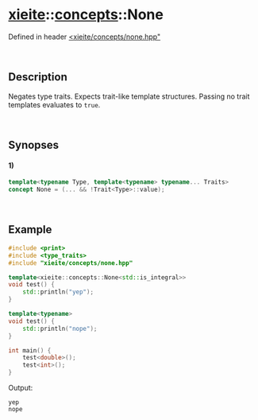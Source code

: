 # [xieite](../../xieite.md)\:\:[concepts](../../concepts.md)\:\:None
Defined in header [<xieite/concepts/none.hpp"](../../../include/xieite/concepts/none.hpp)

&nbsp;

## Description
Negates type traits. Expects trait-like template structures. Passing no trait templates evaluates to `true`.

&nbsp;

## Synopses
#### 1)
```cpp
template<typename Type, template<typename> typename... Traits>
concept None = (... && !Trait<Type>::value);
```

&nbsp;

## Example
```cpp
#include <print>
#include <type_traits>
#include "xieite/concepts/none.hpp"

template<xieite::concepts::None<std::is_integral>>
void test() {
    std::println("yep");
}

template<typename>
void test() {
    std::println("nope");
}

int main() {
    test<double>();
    test<int>();
}
```
Output:
```
yep
nope
```
